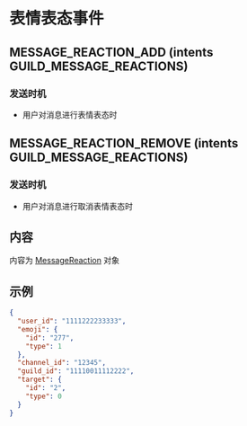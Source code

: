 # 表情表态事件

## MESSAGE_REACTION_ADD (intents GUILD_MESSAGE_REACTIONS)

### 发送时机

- 用户对消息进行表情表态时

## MESSAGE_REACTION_REMOVE (intents GUILD_MESSAGE_REACTIONS)

### 发送时机

- 用户对消息进行取消表情表态时

## 内容

内容为 [MessageReaction](../openapi/reaction/model.md#MessageReaction) 对象

## 示例

```json
{
  "user_id": "1111222233333",
  "emoji": {
    "id": "277",
    "type": 1
  },
  "channel_id": "12345",
  "guild_id": "11110011112222",
  "target": {
    "id": "2",
    "type": 0
  }
}
```

